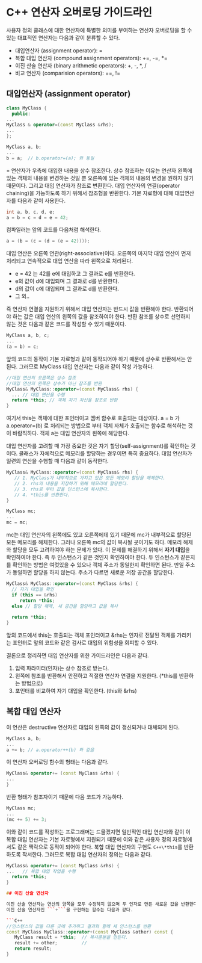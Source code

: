 # C++ 연산자 오버로딩 가이드라인 

사용자 정의 클래스에 대한 연산자에 특별한 의미를 부여하는 연산자 오버로딩을 할 수 있는 대표적인 연산자는 다음과 같이 분류할 수 있다. 
* 대입연산자 (assignment operator): =
* 복합 대입 연산자 (compound assignment operators): +=, -=, *=
* 이진 산술 연산자 (binary arithmetic operators): +, -, *, /
* 비교 연산자 (comparision operators): ==, !=

## 대입연산자 (assignment operator)
```C++
class MyClass {
  public:
...
MyClass & operator=(const MyClass &rhs); 
...
};

MyClass a, b;
...
b = a;  // b.operator=(a); 와 동일
```

= 연산자가 우측에 대입한 내용을 상수 참조한다. 상수 참조하는 이유는 연산자 왼쪽에 있는 객체의 내용을 변경하는 것일 뿐 오른쪽에 있는 객체의 내용의 변경을 원하지 않기 때문이다. 
그리고 대입 연산자가 참조로 변환한다. 대입 연산자의 연결(operator chaining)을 가능하도록 하기 위해서 참조형을 반환한다. 기본 자료형에 대해 대입연산자를 다음과 같이 사용한다.

```C++
int a, b, c, d, e;
a = b = c = d = e = 42;
```
컴파일러는 앞의 코드를 다음처럼 해석한다.
 ```C++
 a = (b = (c = (d = (e = 42))));
 ```
 
 대입 연산은 오른쪽 연관(right-associative)이다. 오른쪽의 마지막 대입 연산이 먼저 처리되고 연속적으로 대입 연산을 따라 왼쪽으로 처리된다.
 
 * e = 42 는 42를 e에 대입하고 그 결과로 e를 반환한다.
 * e의 값이 d에 대입되며 그 결과로 d를 반환한다.
 * d의 값이 c에 대입되며 그 결과로 d를 반환한다.
 * 그 외..
 
 즉 연산자 연결을 지원하기 위해서 대입 연산자는 반드시 값을 반환해야 한다. 반환되어야 하는 값은 대입 연산의 왼쪽의 값을 참조하여야 한다. 반환 참조를 상수로 선언하지 않는 것은 다음과 같은 코드를 작성할 수 있기 때문이다.
 ```C++
 MyClass a, b, c;
 ...
 (a = b) = c;
 ```
 앞의 코드의 동작이 기본 자료형과 같이 동작되어야 하기 때문에 상수로 반환해서는 안된다. 그러므로 MyClass 대입 연산자는 다음과 같이 작성 가능하다.
 
```C++
//대입 연산의 오른쪽은 상수 참조
//대입 연산의 왼쪽은 상수가 아닌 참조를 반환 
MyClass& MyClass::operator=(const MyClass& rhs) {
  ... // 대입 연산을 수행 
  return *this; // 객체 자기 자신을 참조로 반환 
}
```
여기서 this는 객체에 대한 포인터이고 멤버 함수로 호출되는 대상이다. a = b 가 a.operator=(b) 로 처리되는 방법으로 부터 객체 자체가 호출되는 함수로 해석하는 것이 바람직하다. 객체 a는 대입 연산자의 왼쪽에 해당한다. 

대입 연산자를 고려할 때 가장 중요한 것은 자기 할당(self-assignment)를 확인하는 것이다. 클래스가 자체적으로 메모리를 할당하는 경우이면 특히 중요하다. 대입 연산자가 일련의 연산을 수행할 때 다음과 같이 동작한다.

```C++
MyClass& MyClass::operator=(const MyClass& rhs) {
   // 1. MyClass가 내부적으로 가지고 있은 모든 메모리 할당을 해제한다. 
   // 2. rhs의 내용을 저장하기 위해 메모리에 할당한다.
   // 3. rhs로 부터 값을 인스턴스에 복사한다.
   // 4. *this를 반환한다.
}

MyClass mc;
...
mc = mc; 
```
mc는 대입 연산자의 왼쪽에도 있고 오른쪽에데 있기 때문에 mc가 내부적으로 할당된 모든 메모리를 해체한다. 그러나 오른쪽 mc의 값이 복사될 곳이기도 하다. 메모리 해제와 할당을 모두 고려하여야 하는 문제가 있다. 이 문제를 해결하기 위해서 **자기 대입**을 확인하여야 한다. 즉 두 인스턴스가 같은 것인지 확인하여야 한다. 두 인스턴스가 같은지를 확인하는 방법은 여럿있을 수 있으나 객체 주소가 동일한지 확인하면 된다. 만일 주소가 동일하면 할당을 하지 않는다. 주소가 다르면 새로운 저장 공간을 할당한다.

```C++
MyClass& MyClass::operator=(const MyClass &rhs) {
  // 자기 대입을 확인 
  if (this == &rhs)  
     return *this; 
  else // 할당 해제, 새 공간을 할당하고 값을 복사
  
  return *this;
}
```
앞의 코드에서 this는 호출되는 객체 포인터이고 &rhs는 인자로 전달된 객체를 가리키는 포인터로 앞의 코드와 같은 검사로 대입의 위험성을 
회피할 수 있다. 

결론으로 정리하면 대입 연산자를 위한 가이드라인은 다음과 같다. 

1. 입력 파라미터(인자)는 상수 참조로 받는다. 
2. 왼쪽에 참조를 반환해서 안전하고 적절한 연산자 연결을 지원한다. (\*this를 반환하는 방법으로)
3. 포인터를 비교하여 자기 대입을 확인한다. (this와 &rhs) 

## 복합 대입 연산자 

이 연산은 destructive 연산자로 대입의 왼쪽의 값이 갱신되거나 대체되게 된다. 
```C++
MyClass a, b;
...
a += b; // a.operator++(b) 와 같음 
```
이 연산자 오버로딩 함수의 형태는 다음과 같다.
```C++
MyClass& operator+= (const MyClass &rhs) {
...
}
```
반환 형태가 참조자이기 때문에 다음 코드가 가능하다.
```C++
MyClass mc;
...
(mc += 5) += 3;
```
이와 같이 코드를 작성하는 프로그래머는 드물겠지면 일반적인 대입 연산자와 같이 이 복합 대입 연산자는 기본 자료형에서 지원되기 때문에 이와 같은 사용자 정의 자료형에서도 같은 맥락으로 동적이 되어야 한다. 북합 대입 연산자의 구현도 ```C++\*this```를 반환하도록 작서한다. 그러므로 복합 대입 연산자의 정의는 다음과 같다.
```C++
MyClass& operator+= (const MyClass &rhs) {
...   // 복합 대입 작업을 수행 
  return *this;
}

## 이진 산술 연산자 

이진 산술 연산자는 연산의 양쪽을 모두 수정하지 않으며 두 인자로 만든 새로운 값을 반환한다. 이 연산은 조금 추가적인 작업이 필요하다. 
이진 산술 연산자인 ```+```을 구현하는 함수는 다음과 같다. 

```C++
//인스턴스의 값을 다른 곳에 추가하고 결과와 함께 새 인스턴스를 반환
const MyClass MyClass::operator+(const MyClass &other) const {
   MyClass result = *this;  // 복사폰본을 만든다.
   result += other;         // 
   return result;
}
 ```
 

 



